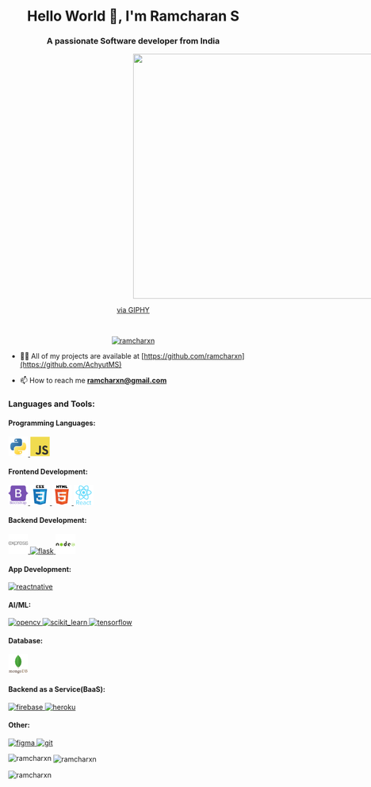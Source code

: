 <h1 align="center">Hello World 👋, I'm Ramcharan S</h1>
<h3 align="center">A passionate Software developer from India</h3>

<div align="center">
<div style="width:100%;height:0;padding-bottom:98%;position:relative;"><img src="https://giphy.com/embed/du3J3cXyzhj75IOgvA" width="100%" height="100%" style="position:absolute" frameBorder="0" class="giphy-embed" allowFullScreen></img></div><p><a href="https://giphy.com/gifs/devrock-code-edr-escueladevrock-du3J3cXyzhj75IOgvA">via GIPHY</a></p>
</div>

<br />
<p align="center"> <a href="https://github.com/ryo-ma/github-profile-trophy"><img src="https://github-profile-trophy.vercel.app/?username=ramcharxn" alt="ramcharxn" /></a> </p>

- 👨‍💻 All of my projects are available at [https://github.com/ramcharxn](https://github.com/AchyutMS)

- 📫 How to reach me **ramcharxn@gmail.com**


<h3 align="left">Languages and Tools:</h3>
<h4 align="left">Programming Languages:</h4>
<p align="left"> 
<a href="https://www.python.org" target="_blank" rel="noreferrer"> <img src="https://raw.githubusercontent.com/devicons/devicon/master/icons/python/python-original.svg" alt="python" width="40" height="40"/> </a> <a href="https://developer.mozilla.org/en-US/docs/Web/JavaScript" target="_blank" rel="noreferrer"> <img src="https://raw.githubusercontent.com/devicons/devicon/master/icons/javascript/javascript-original.svg" alt="javascript" width="40" height="40"/> </a> </p>

<h4 align="left">Frontend Development:</h4>
<p align="left"> 
<a href="https://getbootstrap.com" target="_blank" rel="noreferrer"> <img src="https://raw.githubusercontent.com/devicons/devicon/master/icons/bootstrap/bootstrap-plain-wordmark.svg" alt="bootstrap" width="40" height="40"/> </a> <a href="https://www.w3schools.com/css/" target="_blank" rel="noreferrer"> <img src="https://raw.githubusercontent.com/devicons/devicon/master/icons/css3/css3-original-wordmark.svg" alt="css3" width="40" height="40"/> </a> <a href="https://www.w3.org/html/" target="_blank" rel="noreferrer"> <img src="https://raw.githubusercontent.com/devicons/devicon/master/icons/html5/html5-original-wordmark.svg" alt="html5" width="40" height="40"/> </a> <a href="https://reactjs.org/" target="_blank" rel="noreferrer"> <img src="https://raw.githubusercontent.com/devicons/devicon/master/icons/react/react-original-wordmark.svg" alt="react" width="40" height="40"/> </a> </p>

<h4 align="left">Backend Development:</h4>
<p align="left"> 
<a href="https://expressjs.com" target="_blank" rel="noreferrer"> <img src="https://raw.githubusercontent.com/devicons/devicon/master/icons/express/express-original-wordmark.svg" alt="express" width="40" height="40"/> </a> <a href="https://flask.palletsprojects.com/" target="_blank" rel="noreferrer"> <img src="https://www.vectorlogo.zone/logos/pocoo_flask/pocoo_flask-icon.svg" alt="flask" width="40" height="40"/> </a> <a href="https://nodejs.org" target="_blank" rel="noreferrer"> <img src="https://raw.githubusercontent.com/devicons/devicon/master/icons/nodejs/nodejs-original-wordmark.svg" alt="nodejs" width="40" height="40"/> </a> </p>

<h4 align="left">App Development:</h4>
<p align="left"> 
 <a href="https://reactnative.dev/" target="_blank" rel="noreferrer"> <img src="https://reactnative.dev/img/header_logo.svg" alt="reactnative" width="40" height="40"/> </a> </p>

<h4 align="left">AI/ML:</h4>
<p align="left"> 
<a href="https://opencv.org/" target="_blank" rel="noreferrer"> <img src="https://www.vectorlogo.zone/logos/opencv/opencv-icon.svg" alt="opencv" width="40" height="40"/> </a> <a href="https://scikit-learn.org/" target="_blank" rel="noreferrer"> <img src="https://upload.wikimedia.org/wikipedia/commons/0/05/Scikit_learn_logo_small.svg" alt="scikit_learn" width="40" height="40"/> </a> <a href="https://www.tensorflow.org" target="_blank" rel="noreferrer"> <img src="https://www.vectorlogo.zone/logos/tensorflow/tensorflow-icon.svg" alt="tensorflow" width="40" height="40"/> </a> </p>

<h4 align="left">Database:</h4>
<p align="left"> 
<a href="https://www.mongodb.com/" target="_blank" rel="noreferrer"> <img src="https://raw.githubusercontent.com/devicons/devicon/master/icons/mongodb/mongodb-original-wordmark.svg" alt="mongodb" width="40" height="40"/> </a> </p>

<h4 align="left">Backend as a Service(BaaS):</h4>
<p align="left"> 
 <a href="https://firebase.google.com/" target="_blank" rel="noreferrer"> <img src="https://www.vectorlogo.zone/logos/firebase/firebase-icon.svg" alt="firebase" width="40" height="40"/> </a> <a href="https://heroku.com" target="_blank" rel="noreferrer"> <img src="https://www.vectorlogo.zone/logos/heroku/heroku-icon.svg" alt="heroku" width="40" height="40"/> </a> </p>

<h4 align="left">Other:</h4>
<p align="left"> 
 <a href="https://www.figma.com/" target="_blank" rel="noreferrer"> <img src="https://www.vectorlogo.zone/logos/figma/figma-icon.svg" alt="figma" width="40" height="40"/> </a> <a href="https://git-scm.com/" target="_blank" rel="noreferrer"> <img src="https://www.vectorlogo.zone/logos/git-scm/git-scm-icon.svg" alt="git" width="40" height="40"/> </a> </p>






<p><img align="left" src="https://github-readme-stats.vercel.app/api/top-langs?username=ramcharxn&show_icons=true&locale=en&layout=compact" alt="ramcharxn" /></p>

<p>&nbsp;<img align="center" src="https://github-readme-stats.vercel.app/api?username=ramcharxn&show_icons=true&locale=en" alt="ramcharxn" /></p>

<p><img align="center" src="https://github-readme-streak-stats.herokuapp.com/?user=ramcharxn&" alt="ramcharxn" /></p>